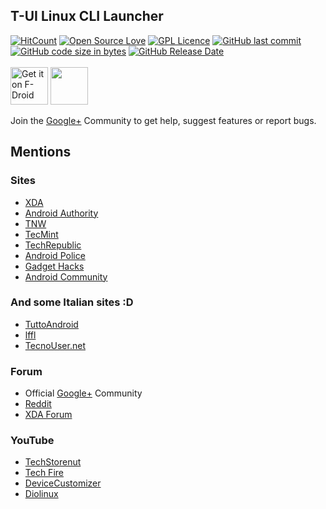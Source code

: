 ## T-UI Linux CLI Launcher

[![HitCount](http://hits.dwyl.io/Andre1299/TUI-ConsoleLauncher.svg)](http://hits.dwyl.io/Andre1299/TUI-ConsoleLauncher)
[![Open Source Love](https://badges.frapsoft.com/os/v2/open-source.png?v=103)](https://github.com/ellerbrock/open-source-badges/)
[![GPL Licence](https://badges.frapsoft.com/os/gpl/gpl.svg?v=103)](https://opensource.org/licenses/GPL-3.0/)
[![GitHub last commit](https://img.shields.io/github/last-commit/google/skia.svg)](https://github.com/Andre1299/TUI-ConsoleLauncher)
[![GitHub code size in bytes](https://img.shields.io/github/languages/code-size/badges/shields.svg)](https://github.com/Andre1299/TUI-ConsoleLauncher)
[![GitHub Release Date](https://img.shields.io/github/release-date/SubtitleEdit/subtitleedit.svg)](https://github.com/Andre1299/TUI-ConsoleLauncher)
<br><br>
[<img src="https://f-droid.org/badge/get-it-on.png" alt="Get it on F-Droid" height="60">](https://f-droid.org/app/ohi.andre.consolelauncher)
<a href="https://play.google.com/store/apps/details?id=ohi.andre.consolelauncher"><img src="https://play.google.com/intl/en_us/badges/images/generic/en_badge_web_generic.png" height="60"></a>


Join the [Google+](https://plus.google.com/communities/103936578623101446195) Community to get help, suggest features or report bugs.

## Mentions

### Sites

- [XDA](https://www.xda-developers.com/linux-cli-launcher-transforms-your-home-screen-into-a-terminal/)
- [Android Authority](http://www.androidauthority.com/linux-cli-launcher-turns-homepage-linux-command-line-interface-767431/)
- [TNW](https://thenextweb.com/apps/2017/04/25/android-linux-command-line-app/#.tnw_uNeJFWfn)
- [TecMint](https://www.tecmint.com/t-ui-launcher-turns-android-device-into-linux-cli/)
- [TechRepublic](https://www.google.it/search?q=techrepublic+linux+cli&oq=techrepublic+linux+cli&aqs=chrome..69i57.3092j0j4&sourceid=chrome&ie=UTF-8)
- [Android Police](http://www.androidpolice.com/2017/05/01/linux-cli-launcher-turns-android-phones-launcher-linux-terminal-not/)
- [Gadget Hacks](https://android.gadgethacks.com/how-to/linux-style-launcher-turns-your-home-screen-into-command-prompt-0177326/)
- [Android Community](https://androidcommunity.com/linux-cli-launcher-gives-you-old-school-command-line-feels-20170502/)

### And some Italian sites :D

- [TuttoAndroid](https://www.tuttoandroid.net/android/con-linux-cli-launcher-utilizzerete-il-vostro-smartphone-con-la-linea-dei-comandi-473233/)
- [lffl](https://www.lffl.org/2017/05/linux-cli-launcher.html)
- [TecnoUser.net](https://tecnouser.net/trasforma-lo-smartphone-in-un-terminale-linux-con-cli-launcher/)

### Forum

- Official [Google+](https://plus.google.com/communities/103936578623101446195) Community
- [Reddit](https://www.reddit.com/r/Android/comments/67avj4/do_you_like_linux_do_you_like_the_command_line/)
- [XDA Forum](https://forum.xda-developers.com/android/apps-games/t-ui-terminal-console-launcher-t3146288)

### YouTube

- [TechStorenut](https://youtu.be/nBoXrTkS1iE?t=1m5s)
- [Tech Fire](https://www.youtube.com/watch?v=4iqzCnp2GU4&list=PLrQUyuFabC5MeCFCBZdJ5u6SgXcrCgF5B&index=18)
- [DeviceCustomizer](https://youtu.be/sahFlOQA8fQ?t=1m25s)
- [Diolinux](https://www.youtube.com/watch?v=5Q1gveqY4hg&t=197s)
